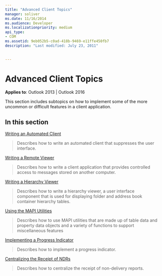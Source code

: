 ```yaml
---
title: "Advanced Client Topics"
manager: soliver
ms.date: 11/16/2014
ms.audience: Developer
ms.localizationpriority: medium
api_type:
- COM
ms.assetid: 9eb052b5-c0ad-418b-9469-e11ffe450fb7
description: "Last modified: July 23, 2011"
 
 
---
```


# Advanced Client Topics

  
  
**Applies to**: Outlook 2013 | Outlook 2016 
  
This section includes subtopics on how to implement some of the more uncommon or difficult features in a client application.
  
## In this section

[Writing an Automated Client](writing-an-automated-client.md)
  
> Describes how to write an automated client that suppresses the user interface.
    
[Writing a Remote Viewer](writing-a-remote-viewer.md)
  
> Describes how to write a client application that provides controlled access to messages stored on another computer.
    
[Writing a Hierarchy Viewer](writing-a-hierarchy-viewer.md)
  
> Describes how to write a hierarchy viewer, a user interface component that is used for displaying folder and address book container hierarchy tables.
    
[Using the MAPI Utilities](using-the-mapi-utilities.md)
  
> Describes how to use MAPI utilities that are made up of table data and property data objects and a variety of functions to support miscellaneous features
    
[Implementing a Progress Indicator](implementing-a-progress-indicator.md)
  
> Describes how to implement a progress indicator.
    
[Centralizing the Receipt of NDRs](centralizing-the-receipt-of-ndrs.md)
  
> Describes how to centralize the receipt of non-delivery reports.
    

